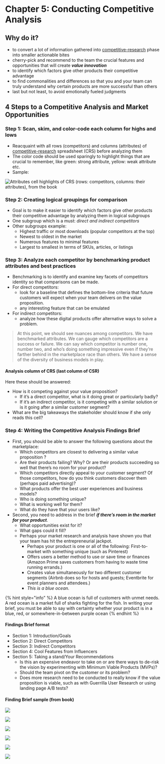 # Chapter 5: Conducting Competitive Analysis

## Why do it?

* to convert a lot of information gathered into [competitive-research](chapter-4.md) phase into smaller actionable bites
* cherry-pick and recommend to the team the crucial features and opportunities that will create _**value innovation**_
* to identify which factors give other products their competitive advantage
* to find commonalities and differences so that you and your team can truly understand why certain products are more successful than others
* last but not least, to avoid emotionally fueled judgments

## 4 Steps to a Competitive Analysis and Market Opportunities

### Step 1: Scan, skim, and color-code each column for highs and lows

* Reacquaint with all rows \(competitors\) and columns \(attributes\) of [competitive-research](chapter-1-what-is-ux-strategy.md) spreadsheet \(CRS\) before analyzing them
* The color code should be used sparingly to highlight things that are crucial to remember, like green: strong attribute, yellow: weak attribute etc.
* Sample:

![Attributes cell highlights of CRS \(rows: competitors, columns: their attributes\), from the book](.gitbook/assets/image%20%2813%29.png)

### Step 2: Creating logical groupings for comparison

* Goal is to make it easier to identify which factors give other products their competitive advantage by analyzing them in logical subgroups
* One subgroup which is a must: _direct and indirect competitors_
* Other subgroups example: 
  * Highest traffic or most downloads \(popular competitors at the top\) 
  * Newest to oldest in the market 
  * Numerous features to minimal features 
  * Largest to smallest in terms of SKUs, articles, or listings

### Step 3: Analyze each competitor by benchmarking product attributes and best practices

* Benchmarking is to identify and examine key facets of competitors identity so that comparisons can be made.
* For direct competitors:
  *  look for a baseline that defines the bottom-line criteria that future customers will expect when your team delivers on the value proposition.
  * any interesting feature that can be emulated
* For indirect competitors:
  * analyze how these digital products offer alternative ways to solve a problem. 

> At this point, we should see nuances among competitors. We have benchmarked attributes. We can gauge which competitors are a success or failure. We can say which competitor is number one, number two, and who’s doing something impressive even if they’re farther behind in the marketplace race than others. We have a sense of the diversity of business models in play.

#### Analysis column of CRS \(last column of CSR\)

Here these should be answered:

* How is it competing against your value proposition? 
  * If it’s a direct competitor, what is it doing great or particularly badly? 
  * If it’s an indirect competitor, is it competing with a similar solution or is it going after a similar customer segment? 
* What are the big takeaways the stakeholder should know if she only reads this cell?

### Step 4: Writing the Competitive Analysis Findings Brief

* First, you should be able to answer the following questions about the marketplace:
  *  Which competitors are closest to delivering a similar value proposition ? 
  * Are their products failing? Why? Or are their products succeeding so well that there’s no room for your product?
  *  Which competitors directly appeal to your customer segment? Of those competitors, how do you think customers discover them \(perhaps paid advertising\)? 
  * What products offer the best user experiences and business models? 
  * Who is doing something unique? 
  * What is working well for them? 
  * What do they have that your users like?
* Second, you need to address in the brief _**if there’s room in the market for your product**_.
  * What opportunities exist for it?
  *  What gaps could it fill? 
  * Perhaps your market research and analysis have shown you that your team has hit the entrepreneurial jackpot. 
    * Perhaps your product is one or all of the following: First-to-market with something unique \(such as Pinterest\) 
    * Offers users a better method to use or save time or finances \(Amazon Prime saves customers from having to waste time running errands.\) 
    * Creates value simultaneously for two different customer segments \(Airbnb does so for hosts and guests; Eventbrite for event planners and attendees.\) 
    * _This is a blue ocean._

{% hint style="info" %}
A blue ocean is full of customers with unmet needs. A red ocean is a market full of sharks fighting for the fish. In writing your brief, you must be able to say with certainty whether your product is in a blue, red, or somewhere-in-between purple ocean
{% endhint %}

#### Findings Brief format

* Section 1: Introduction/Goals
* Section 2: Direct Competitors
* Section 3: Indirect Competitors
* Section 4: Cool Features from Influencers
* Section 5: Taking a stand/Your Recommendations
  * Is this an expensive endeavor to take on or are there ways to de-risk the vision by experimenting with Minimum Viable Products \(MVPs\)?
  * Should the team pivot on the customer or its problem?
  * Does more research need to be conducted to really know if the value proposition is viable, such as with Guerrilla User Research or using landing page A/B tests?

#### Finding Brief sample \(from book\)

![](.gitbook/assets/image%20%282%29.png)

![](.gitbook/assets/image%20%2812%29.png)

![](.gitbook/assets/image%20%284%29.png)

![](.gitbook/assets/image%20%288%29.png)

![](.gitbook/assets/image%20%287%29.png)

![](.gitbook/assets/image%20%285%29.png)

